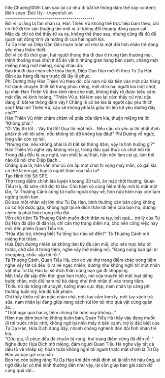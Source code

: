 title:Chương1009: Làm sao lại cứ như đi bắt kẻ thông dâm thế này
content:
Biên soạn: Đức Uy - truyenfull.vn<br>---------------------------------------------<br>Bởi vì lo lắng bị fan nhận ra, Hàn Thiên Vũ không thể trực tiếp bám theo, chỉ có thể đi lên sân thượng tìm một vị trí tương đối thoáng đãng quan sát.<br>Mặc dù chỉ có thể thấy từ xa xa, không thể theo sau, nhưng cũng đã đủ để quan sát động tĩnh và hướng đi của hai người kia.<br>Tư Dạ Hàn và Diệp Oản Oản hoàn toàn cứ như là một đôi tình nhân trẻ đang yêu nhau thắm thiết.<br>Bởi vì có đủ thời gian, hai người thong thả đi dạo ở trung tâm thương mại, thỉnh thoảng mua chút ít đồ ăn vặt ở những gian hàng bên cạnh, chàng một miếng nàng một miếng, cùng nhau ăn.<br>Sau khi đi dạo chán chê thỏa thích, Diệp Oản Oản mới đi theo Tư Dạ Hàn đến cửa hàng đã hẹn trước để lấy lễ phục.<br>Phí Dương thấy Hàn Thiên Vũ theo dõi đôi nam nữ kia tiến vào một cửa hàng trứ danh chuyên thiết kế trang phục riêng, mới nhìn hai người kia một chút; lại nhìn Hàn Thiên Vũ đeo kính râm che mặt, không thấy rõ được biểu cảm; mặt đầy vẻ kinh hoàng, "Thiên Vũ à, tôi làm sao lại cảm thấy cứ như cậu đang đi bắt kẻ thông dâm vậy? Chẳng lẽ cô bé kia là người cậu yêu thích sao? Mịa nó! Thiên Vũ, cậu sẽ không phải là giấu tôi lén lút yêu đương đấy chứ?"<br>Hàn Thiên Vũ nhìn chằm chằm về phía cửa tiệm kia, thuận miệng trả lời: "Không phải."<br>"Ồ! Vậy thì tốt... Vậy thì tốt! Dọa tôi một hồi... Nếu cậu có yêu ai thì nhất định phải nói với tôi sớm, nếu không tôi đỡ không kịp đâu!" Phí Dương vỗ ngực, lòng vẫn còn sợ hãi.<br>"Nhưng mà, nếu không phải là đi bắt kẻ thông dâm, vậy là tình huống gì?"<br>Hàn Thiên Vũ nghe vậy không nói gì, trong đầu quả thực có chút bối rối.<br>Trong đầu đều là suy nghĩ, vạn nhất là sự thật, hắn nên làm cái gì, làm thế nào để nói cho Diệp Bạch...<br>Chẳng qua là, hắn vẫn như cũ ôm ấp một chút hi vọng may mắn, cô gái kia có thể là em gái, hay là người thân của hắn ta?<br>Tạo Hình Hội Sở SPE.<br>Thợ trang điểm chính lão luyện khoảng 30 tuổi, ăn mặc thời thượng, Quan Tiểu Hà, đã sớm chờ đợi từ lâu. Chủ tiệm vô cùng hiếm thấy mới lộ mặt một lần, Tả Thượng Cảnh cũng từ nước ngoài chạy về, hơn nữa hôm nay còn tạm ngừng buôn bán.<br>Dù sao một nhân vật lớn như Tư Dạ Hàn, bình thường căn bản cũng không có cơ hội được gặp, không ngờ lại sẽ đích thân tới tiệm của bọn họ, đương nhiên là phải thận trọng tiếp đãi.<br>Vốn chủ tiệm Tả Thượng Cảnh muốn đích thân ra tay, bất quá... trợ lý của Tư Dạ Hàn đã dặn đi dặn lại, chỉ cần thợ trang điểm nữ, cho nên công việc này mới đến phiên Quan Tiểu Hà.<br>"Hứa đặc trợ, không biết Tư tổng lúc nào sẽ đến?" Tả Thượng Cảnh mở miệng hỏi thăm.<br>Hứa Dịch đương nhiên sẽ không làm kỳ đà cản mũi, cho nên trực tiếp tới trước, chờ sẵn ở trong tiệm, nghe vậy mở miệng nói, "Đang cùng bạn gái đi shopping, chắc sắp tới rồi."<br>Tả Thượng Cảnh, Quan Tiểu Hà, còn có vài thợ trang điểm khác trong tiệm nghe vậy tất cả đều lộ ra vẻ ngạc nhiên, dường như không nghĩ tới một nhân vật như Tư Dạ Hàn lại sẽ đích thân cùng bạn gái đi shopping.<br>Mắt thấy đã sắp đến thời gian hẹn trước, nơi cửa truyền tới một loạt tiếng bước chân, một đôi nam nữ bộ dáng như tình nhân đi vào trong tiệm.<br>Thiếu nữ da trắng như tuyết, tướng mạo cực đẹp, nam nhân lại càng phi thường tuấn mỹ, khí độ bất phàm.<br>Chỉ thấy thiếu nữ ăn mặc nhàn nhã, một tay cầm kem ly, một tay xách trà sữa, nam nhân lại đang giúp nàng xách túi lớn túi nhỏ quà vặt cùng quần áo...<br>"Thật ngại quá hai vị, tiệm chúng tôi hôm nay không..."<br>Hôm nay tiệm bọn họ không buôn bán, Quan Tiểu Hà thấy vậy đang muốn đi tới trước nhắc nhở, không ngờ lại nhìn thấy ở bên cạnh, trợ lý đặc biệt của Tư Dạ Hàn, Hứa Dịch đứng dậy, nhanh chóng nghênh đón đôi tình nhân trẻ kia.<br>"Cửu gia, lễ phục đều đã chuẩn bị xong, thợ trang điểm cũng đã đến rồi."<br>Nghe được Hứa Dịch mở miệng, đám người Quan Tiểu Hà nghe vậy tất cả đều tỏ vẻ khiếp sợ, hoàn toàn không nghĩ tới người trước mắt chính là Tư Dạ Hàn và bạn gái của hắn.<br>Bọn họ còn tưởng rằng Tư Dạ Hàn khi đến nhất định sẽ là tiền hô hậu ủng, ai ngờ đâu lại có thể bình thường đến như vậy, lại còn giúp bạn gái xách đồ cùng quà vặt...